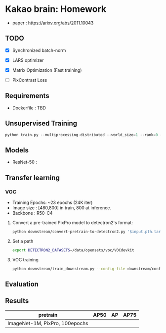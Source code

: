 # Kakao brain: Homework
* paper : https://arixv.org/abs/2011.10043



## TODO

- [x] Synchronized batch-norm
- [x] LARS optimizer
- [x] Matrix Optimization (Fast training)
- [ ] PixContrast Loss



## Requirements

* Dockerfile : TBD

  

## Unsupervised Training 

```python
python train.py --multiprocessing-distributed --world_size=1 --rank=0 --train_path='$datapath' --batch_size=1024 
```



## Models

* ResNet-50 : 

  

## Transfer learning

### VOC
* Training Epochs: ~23 epochs (24K iter)
* Image size : [480,800] in train, 800 at inference.
* Backbone : R50-C4



1. Convert a pre-trained PixPro model to detectron2's format:

   ```bash
   python downstream/convert-pretrain-to-detectron2.py '$input.pth.tar' pixpro_voc.pkl
   ```

   

2. Set a path

   ```bash
   export DETECTRON2_DATASETS=/data/opensets/voc/VOCdevkit
   ```

   

3. VOC training

   ```bash
   python downstream/train_downstream.py --config-file downstream/configs/pascal_voc_R_50_C4_24k.yaml --num-gpus 4 MODEL.WEIGHTS downstream/pixpro_voc.pkl
   ```

   

   

## Evaluation





## Results

| pretrain                       | AP50 | AP   | AP75 |
| ------------------------------ | ---- | ---- | ---- |
| ImageNet-1M, PixPro, 100epochs |      |      |      |


